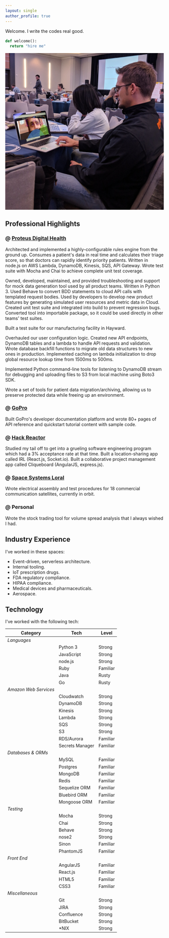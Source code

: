```yaml
---
layout: single
author_profile: true
---
```


Welcome. I write the codes real good.

```python
def welcome():
  return "hire me"
```

![](/assets/images/datface.jpg)

## Professional Highlights

### @ [Proteus Digital Health](https://www.proteus.com/)

Architected and implemented a highly-configurable rules engine from the ground up. Consumes a patient's data in real time and calculates their triage score, so that doctors can rapidly identify priority patients. Written in node.js on AWS Lambda, DynamoDB, Kinesis, SQS, API Gateway. Wrote test suite with Mocha and Chai to achieve complete unit test coverage.

Owned, developed, maintained, and provided troubleshooting and support for mock data generation tool used by all product teams. Written in Python 3. Used Behave to convert BDD statements to cloud API calls with templated request bodies. Used by developers to develop new product features by generating simulated user resources and metric data in Cloud. Created unit test suite and integrated into build to prevent regression bugs. Converted tool into importable package, so it could be used directly in other teams' test suites.

Built a test suite for our manufacturing facility in Hayward.

Overhauled our user configuration logic. Created new API endpoints, DynamoDB tables and a lambda to handle API requests and validation. Wrote database backfill functions to migrate old data structures to new ones in production. Implemented caching on lambda initialization to drop global resource lookup time from 1500ms to 500ms.

Implemented Python command-line tools for listening to DynamoDB stream for debugging and uploading files to S3 from local machine using Boto3 SDK.

Wrote a set of tools for patient data migration/archiving, allowing us to preserve protected data while freeing up an environment.

### @ [GoPro](https://gopro.com/en/us/)

Built GoPro's developer documentation platform and wrote 80+ pages of API reference and quickstart tutorial content with sample code.

### @ [Hack Reactor](https://www.hackreactor.com/)

Studied my tail off to get into a grueling software engineering program which had a 3% acceptance rate at that time. Built a location-sharing app called IRL (React.js, Socket.io). Built a collaborative project management app called Cliqueboard (AngularJS, express.js).

### @ [Space Systems Loral](http://sslmda.com/)

Wrote electrical assembly and test procedures for 18 commercial communication satellites, currently in orbit.

### @ Personal

Wrote the stock trading tool for volume spread analysis that I always wished I had.


## Industry Experience

I've worked in these spaces:

- Event-driven, serverless architecture.
- Internal tooling.
- IoT prescription drugs.
- FDA regulatory compliance.
- HIPAA compliance.
- Medical devices and pharmaceuticals.
- Aerospace.


## Technology

I've worked with the following tech:

| Category | Tech | Level |
| ------ | ------ | ------ |
| *Languages* | | |
| | Python 3 | Strong |
| | JavaScript | Strong |
| | node.js | Strong |
| | Ruby | Familiar |
| | Java | Rusty |
| | Go | Rusty |
| *Amazon Web Services* | | |
| | Cloudwatch | Strong |
| | DynamoDB | Strong |
| | Kinesis | Strong |
| | Lambda | Strong |
| | SQS | Strong |
| | S3 | Strong |
| | RDS/Aurora | Familiar |
| | Secrets Manager | Familiar |
| *Databases & ORMs* | | |
| | MySQL | Familiar |
| | Postgres | Familiar |
| | MongoDB | Familiar |
| | Redis | Familiar |
| | Sequelize ORM | Familiar |
| | Bluebird ORM | Familiar |
| | Mongoose ORM | Familiar |
| *Testing* | | |
| | Mocha | Strong |
| | Chai | Strong |
| | Behave | Strong |
| | nose2 | Strong |
| | Sinon | Familiar |
| | PhantomJS | Familiar |
| *Front End* | | |
| | AngularJS | Familiar |
| | React.js | Familiar |
| | HTML5 | Familiar |
| | CSS3 | Familiar |
| *Miscellaneous* | | |
| | Git | Strong |
| | JIRA | Strong |
| | Confluence | Strong |
| | BitBucket | Strong |
| | *NIX | Strong |
